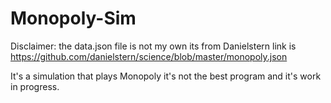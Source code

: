 # Monopoly-Sim

Disclaimer:
  the data.json file is not my own its from Danielstern link is https://github.com/danielstern/science/blob/master/monopoly.json

It's a simulation that plays Monopoly it's not the best program and it's work in progress.


